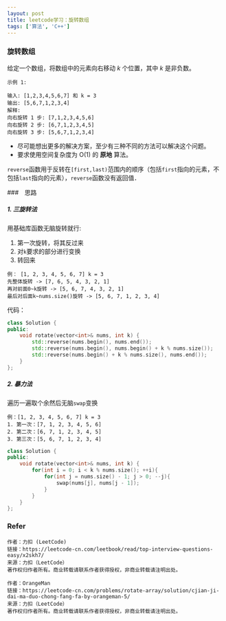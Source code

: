 ```yaml
---
layout: post
title: leetcode学习：旋转数组
tags: ['算法', 'C++']
---
```


### 旋转数组

给定一个数组，将数组中的元素向右移动 *k* 个位置，其中 *k* 是非负数。

```
示例 1:

输入: [1,2,3,4,5,6,7] 和 k = 3
输出: [5,6,7,1,2,3,4]
解释:
向右旋转 1 步: [7,1,2,3,4,5,6]
向右旋转 2 步: [6,7,1,2,3,4,5]
向右旋转 3 步: [5,6,7,1,2,3,4]
```

- 尽可能想出更多的解决方案，至少有三种不同的方法可以解决这个问题。
- 要求使用空间复杂度为 O(1) 的 **原地** 算法。



`reverse`函数用于反转在`[first,last)`范围内的顺序（包括`first`指向的元素，不包括`last`指向的元素），`reverse`函数没有返回值．



###　思路

##### 1. 三旋转法

用基础库函数无脑旋转就行: 

1. 第一次旋转，将其反过来
2. 对`k`要求的部分进行变换
3. 转回来

```
例： [1, 2, 3, 4, 5, 6, 7] k = 3
先整体旋转 -> [7, 6, 5, 4, 3, 2, 1]
再对前面0~k旋转 -> [5, 6, 7, 4, 3, 2, 1]
最后对后面k~nums.size()旋转 -> [5, 6, 7, 1, 2, 3, 4]
```
代码：

```cpp
class Solution {
public:
    void rotate(vector<int>& nums, int k) {
        std::reverse(nums.begin(), nums.end());
        std::reverse(nums.begin(), nums.begin() + k % nums.size());
        std::reverse(nums.begin() + k % nums.size(), nums.end());
    }
};
```
##### 2. 暴力法

遍历一遍取个余然后无脑`swap`变换

```
例：[1, 2, 3, 4, 5, 6, 7] k = 3
1. 第一次：[7, 1, 2, 3, 4, 5, 6]
2. 第二次：[6, 7, 1, 2, 3, 4, 5]
3. 第三次：[5, 6, 7, 1, 2, 3, 4]
```


```CPP
class Solution {
public:
    void rotate(vector<int>& nums, int k) {
        for(int i = 0; i < k % nums.size(); ++i){
            for(int j = nums.size() - 1; j > 0; --j){
                swap(nums[j], nums[j - 1]);
            }
        }
    }
};
```



### Refer


```
作者：力扣 (LeetCode)
链接：https://leetcode-cn.com/leetbook/read/top-interview-questions-easy/x2skh7/
来源：力扣（LeetCode）
著作权归作者所有。商业转载请联系作者获得授权，非商业转载请注明出处。

作者：OrangeMan
链接：https://leetcode-cn.com/problems/rotate-array/solution/cjian-ji-dai-ma-duo-chong-fang-fa-by-orangeman-5/
来源：力扣（LeetCode）
著作权归作者所有。商业转载请联系作者获得授权，非商业转载请注明出处。
```
